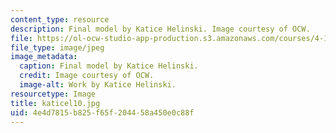 ```yaml
---
content_type: resource
description: Final model by Katice Helinski. Image courtesy of OCW.
file: https://ol-ocw-studio-app-production.s3.amazonaws.com/courses/4-196-architecture-design-level-ii-cuba-studio-spring-2004/4e4d7815b825f65f204458a450e0c88f_katicel10.jpg
file_type: image/jpeg
image_metadata:
  caption: Final model by Katice Helinski.
  credit: Image courtesy of OCW.
  image-alt: Work by Katice Helinski.
resourcetype: Image
title: katicel10.jpg
uid: 4e4d7815-b825-f65f-2044-58a450e0c88f
---
```

